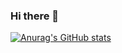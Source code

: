 ### Hi there 👋

[![Anurag's GitHub stats](https://github-readme-stats.vercel.app/api?username=juiceppe&count_private=true&show_icons=true&theme=solarized-dark)](https://github.com/anuraghazra/github-readme-stats)
<!--
**juiceppe/juiceppe** is a ✨ _special_ ✨ repository because its `README.md` (this file) appears on your GitHub profile.

Here are some ideas to get you started:

- 🔭 I’m currently working on ...
- 🌱 I’m currently learning ...
- 👯 I’m looking to collaborate on ...
- 🤔 I’m looking for help with ...
- 💬 Ask me about ...
- 📫 How to reach me: ...
- 😄 Pronouns: ...
- ⚡ Fun fact: ...
-->
